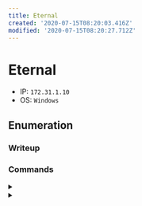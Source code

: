 ```yaml
---
title: Eternal
created: '2020-07-15T08:20:03.416Z'
modified: '2020-07-15T08:20:27.712Z'
---
```


# Eternal
- IP: `172.31.1.10`
- OS: `Windows`
## Enumeration
### Writeup

### Commands
<details>
<summary></summary>

- ``
```

```
</details>

<details>
<summary></summary>

- ``
```

```
</details>
